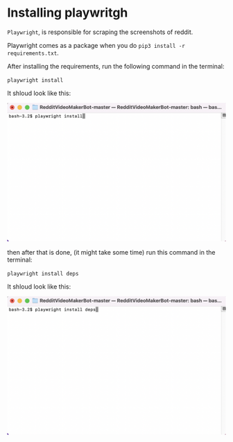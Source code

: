# Installing playwritgh

`Playwright`, is responsible for scraping the screenshots of reddit.

Playwright comes as a package when you do `pip3 install -r requirements.txt`.

After installing the requirements, run the following command in the terminal:

`playwright install`

It shloud look like this:

<img src=".gitbook/assets/image (2) (1) (1) (1).png" alt="command entered" width="600" heigth="600">

then after that is done, (it might take some time) run this command in the terminal:

`playwright install deps`

It shloud look like this:

<img src=".gitbook/assets/image (2) (1) (1) (1) (1).png" alt="command entered" width="600" heigth="600">

